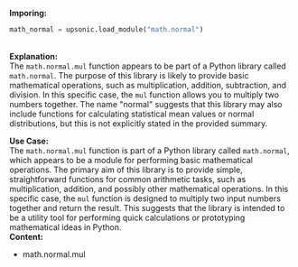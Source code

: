 <b class="custom_code_highlight_green">Imporing:</b><br>
```python
math_normal = upsonic.load_module("math.normal")
```
<br><b class="custom_code_highlight_green">Explanation:</b><br>The `math.normal.mul` function appears to be part of a Python library called `math.normal`. The purpose of this library is likely to provide basic mathematical operations, such as multiplication, addition, subtraction, and division. In this specific case, the `mul` function allows you to multiply two numbers together. The name "normal" suggests that this library may also include functions for calculating statistical mean values or normal distributions, but this is not explicitly stated in the provided summary.

<b class="custom_code_highlight_green">Use Case:</b><br>The `math.normal.mul` function is part of a Python library called `math.normal`, which appears to be a module for performing basic mathematical operations. The primary aim of this library is to provide simple, straightforward functions for common arithmetic tasks, such as multiplication, addition, and possibly other mathematical operations. In this specific case, the `mul` function is designed to multiply two input numbers together and return the result. This suggests that the library is intended to be a utility tool for performing quick calculations or prototyping mathematical ideas in Python.
<br><b class="custom_code_highlight_green">Content:</b><br>
  - math.normal.mul
